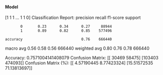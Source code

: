 #### Model
[1 1 1 ... 1 1 0]
Classification Report:
              precision    recall  f1-score   support

           0       0.23      0.34      0.27     88944
           1       0.89      0.82      0.85    577496

    accuracy                           0.76    666440
   macro avg       0.56      0.58      0.56    666440
weighted avg       0.80      0.76      0.78    666440

Accuracy: 0.7571004141408079
Confusion Matrix:
[[ 30469  58475]
 [103403 474093]]
Confusion Matrix (%):
[[ 4.57190445  8.77423324]
 [15.51572535 71.13813697]]
